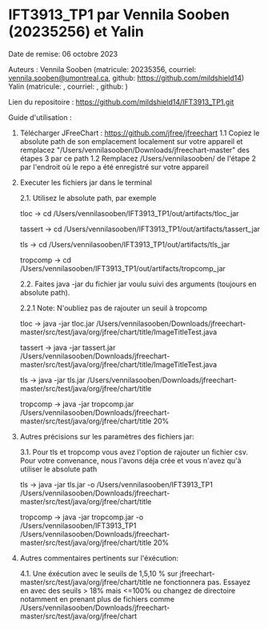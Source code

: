# IFT3913_TP1 par Vennila Sooben (20235256) et Yalin

Date de remise: 06 octobre 2023

Auteurs : 
Vennila Sooben (matricule: 20235356, courriel: vennila.sooben@umontreal.ca, github: https://github.com/mildshield14)
Yalin (matricule: , courriel: , github: )


Lien du repositoire : https://github.com/mildshield14/IFT3913_TP1.git


Guide d'utilisation :

1. Télécharger JFreeChart : https://github.com/jfree/jfreechart
   1.1 Copiez le absolute path de son emplacement localement sur votre appareil et remplacez "/Users/vennilasooben/Downloads/jfreechart-master" des étapes 3 par ce path
   1.2 Remplacez /Users/vennilasooben/ de l'étape 2 par l'endroit où le repo a été enregistré sur votre appareil


2. Executer les fichiers jar dans le terminal
   
   2.1. Utilisez le absolute path, par exemple
   
    tloc -> cd /Users/vennilasooben/IFT3913_TP1/out/artifacts/tloc_jar
   
    tassert -> cd /Users/vennilasooben/IFT3913_TP1/out/artifacts/tassert_jar
   
    tls -> cd /Users/vennilasooben/IFT3913_TP1/out/artifacts/tls_jar
   
    tropcomp -> cd /Users/vennilasooben/IFT3913_TP1/out/artifacts/tropcomp_jar


   2.2. Faites java -jar du fichier jar voulu suivi des arguments (toujours en absolute path).
   
    2.2.1 Note: N'oubliez pas de rajouter un seuil à tropcomp
   
    tloc -> java -jar tloc.jar /Users/vennilasooben/Downloads/jfreechart-master/src/test/java/org/jfree/chart/title/ImageTitleTest.java
   
    tassert -> java -jar tassert.jar /Users/vennilasooben/Downloads/jfreechart-master/src/test/java/org/jfree/chart/title/ImageTitleTest.java
   
    tls -> java -jar tls.jar /Users/vennilasooben/Downloads/jfreechart-master/src/test/java/org/jfree/chart/title
   
    tropcomp -> java -jar tropcomp.jar /Users/vennilasooben/Downloads/jfreechart-master/src/test/java/org/jfree/chart/title 20%


3. Autres précisions sur les paramètres des fichiers jar:
   
   3.1. Pour tls et tropcomp vous avez l'option de rajouter un fichier csv.
        Pour votre convenance, nous l'avons déja crée et vous n'avez qu'à utiliser le absolute path
   
     tls -> java -jar tls.jar -o /Users/vennilasooben/IFT3913_TP1 /Users/vennilasooben/Downloads/jfreechart-master/src/test/java/org/jfree/chart/title

     tropcomp -> java -jar tropcomp.jar -o /Users/vennilasooben/IFT3913_TP1 /Users/vennilasooben/Downloads/jfreechart-master/src/test/java/org/jfree/chart/title 20%

4. Autres commentaires pertinents sur l'éxécution:
   
   4.1. Une éxécution avec le seuils de 1,5,10 % sur jfreechart-master/src/test/java/org/jfree/chart/title ne fonctionnera pas. Essayez en avec des seuils > 18% mais <=100% ou changez de directoire notamment en prenant plus de fichiers comme /Users/vennilasooben/Downloads/jfreechart-master/src/test/java/org/jfree/chart




   
    

